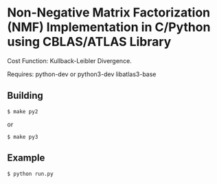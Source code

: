 Non-Negative Matrix Factorization (NMF) Implementation in C/Python using CBLAS/ATLAS Library
============================================================================================

Cost Function: Kullback-Leibler Divergence.

Requires:
python-dev or python3-dev
libatlas3-base 

Building
--------

```
$ make py2 
```
or
```
$ make py3
```

Example
-------
```
$ python run.py
```